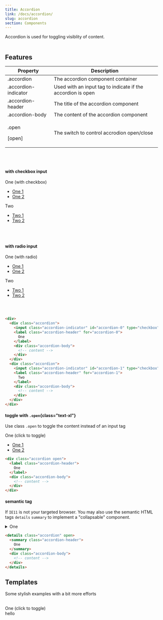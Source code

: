 ```yaml
---
title: Accordion
link: /docs/accordion/
slug: accordion
section: Components
---
```


<script>
export default {
  data () {
    return {
      open: true
    }
  }
}
</script>

Accordion is used for toggling visiblity of content.
<br>
<br>

## Features
<table class="ro-table-group ro-table-group-outline">
  <thead>
    <tr>
      <th>Property</th>
      <th>Description</th>
    </tr>
  </thead>
  <tbody class="align-baseline">
    <tr>
      <td>.accordion</td>
      <td>
        The accordion component container
      </td>
    </tr>
    <tr>
      <td>.accordion-indicator</td>
      <td>
        Used with an input tag to indicate if the accordion is open
      </td>
    </tr>
    <tr>
      <td>.accordion-header</td>
      <td>
        The title of the accordion component
      </td>
    </tr>
    <tr>
      <td>.accordion-body</td>
      <td>
        The content of the accordion component
      </td>
    </tr>
    <tr>
      <td>
        <p>.open</p>
        <p>[open]</p>
      </td>
      <td>
        The switch to control accrodion open/close
      </td>
    </tr>
  </tbody>
</table>
<br>
<br>

#### with checkbox input
<div>
  <div class="accordion mx-4 w-64">
    <input class="accordion-indicator" id="accordion-0" type="checkbox" name="accordion-checkbox-0" hidden checked />
    <label class="accordion-header" for="accordion-0">
      One (with checkbox)
    </label>
    <div class="accordion-body">
      <ul class="menu">
        <li class="menu-item">
          <a href="#accordions">One 1</a>
        </li>
        <li class="menu-item">
          <a href="#accordions">One 2</a>
        </li>
      </ul>
    </div>
  </div>
  <div class="accordion mx-4 w-64">
    <input class="accordion-indicator" id="accordion-1" type="checkbox" name="accordion-checkbox-0" hidden />
    <label class="accordion-header" for="accordion-1">
      Two
    </label>
    <div class="accordion-body">
      <ul class="menu">
        <li class="menu-item">
          <a href="#accordions">Two 1</a>
        </li>
        <li class="menu-item">
          <a href="#accordions">Two 2</a>
        </li>
      </ul>
    </div>
  </div>
</div>
<br>
<br>

#### with radio input
<div>
  <div class="accordion mx-4 w-64">
    <input class="accordion-indicator" id="accordion-2" type="radio" name="accordion-radio-0" hidden checked>
    <label class="accordion-header" for="accordion-2">
      One (with radio)
    </label>
    <div class="accordion-body">
      <ul class="menu">
        <li class="menu-item">
          <a href="#accordions">One 1</a>
        </li>
        <li class="menu-item">
          <a href="#accordions">One 2</a>
        </li>
      </ul>
    </div>
  </div>
  <div class="accordion mx-4 w-64">
    <input class="accordion-indicator" id="accordion-3" type="radio" name="accordion-radio-0" hidden>
    <label class="accordion-header" for="accordion-3">
      Two
    </label>
    <div class="accordion-body">
      <ul class="menu">
        <li class="menu-item">
          <a href="#accordions">Two 1</a>
        </li>
        <li class="menu-item">
          <a href="#accordions">Two 2</a>
        </li>
      </ul>
    </div>
  </div>
</div>
<br>
<br>

```html {}
<div>
  <div class="accordion">
    <input class="accordion-indicator" id="accordion-0" type="checkbox" name="accordion-checkbox-0" hidden checked />
    <label class="accordion-header" for="accordion-0">
      One
    </label>
    <div class="accordion-body">
      <!-- content -->
    </div>
  </div>
  <div class="accordion">
    <input class="accordion-indicator" id="accordion-1" type="checkbox" name="accordion-checkbox-0" hidden />
    <label class="accordion-header" for="accordion-1">
      Two
    </label>
    <div class="accordion-body">
      <!-- content -->
    </div>
  </div>
</div>
```

#### toggle with `.open`{class="text-xl"}
Use class `.open` to toggle the content instead of an input tag

<div class="accordion w-64" :class="{ open }">
  <label class="accordion-header" @click="open = !open">
    One (click to toggle)
  </label>
  <div class="accordion-body">
    <ul class="menu">
      <li class="menu-item">
        <a href="#accordions">One 1</a>
      </li>
      <li class="menu-item">
        <a href="#accordions">One 2</a>
      </li>
    </ul>
  </div>
</div>

```html {}
<div class="accordion open">
  <label class="accordion-header">
    One
  </label>
  <div class="accordion-body">
    <!-- content -->
  </div>
</div>
```

#### semantic tag
If `IE11` is not your targeted browser. You may also use the semantic HTML tags `details`&nbsp;`summary` to implement a "collapsable" component.

<details class="accordion">
  <summary class="accordion-header">
    One
  </summary>
  <div class="accordion-body">
    <ul class="menu">
      <li class="menu-item">
        <a href="#accordions">One 1</a>
      </li>
      <li class="menu-item">
        <a href="#accordions">One 2</a>
      </li>
    </ul>
  </div>
</details>

```html {}
<details class="accordion" open>
  <summary class="accordion-header">
    One
  </summary>
  <div class="accordion-body">
    <!-- content -->
  </div>
</details>
```


## Templates
Some stylish examples with a bit more efforts
<br>
<br>

<div class="accordion w-64">
  <input class="accordion-indicator" id="accordion-5" type="checkbox" name="accordion-checkbox-0" hidden checked />
  <label class="accordion-header" for="accordion-5">
    One (click to toggle)
  </label>
  <div class="accordion-body">
    <div>
      hello
    </div>
  </div>
</div>